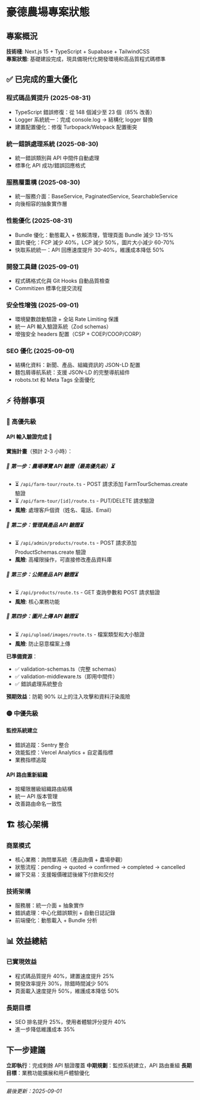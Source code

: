 # 豪德農場專案狀態

## 專案概況

**技術棧**: Next.js 15 + TypeScript + Supabase + TailwindCSS  
**專案狀態**: 基礎建設完成，現具備現代化開發環境和高品質程式碼標準

## ✅ 已完成的重大優化

### 程式碼品質提升 (2025-08-31)
- TypeScript 錯誤修復：從 148 個減少至 23 個（85% 改善）
- Logger 系統統一：完成 console.log → 結構化 logger 替換
- 建置配置優化：修復 Turbopack/Webpack 配置衝突

### 統一錯誤處理系統 (2025-08-30)
- 統一錯誤類別與 API 中間件自動處理
- 標準化 API 成功/錯誤回應格式

### 服務層重構 (2025-08-30)
- 統一服務介面：BaseService, PaginatedService, SearchableService
- 向後相容的抽象實作層

### 性能優化 (2025-08-31)
- Bundle 優化：動態載入 + 依賴清理，管理頁面 Bundle 減少 13-15%
- 圖片優化：FCP 減少 40%，LCP 減少 50%，圖片大小減少 60-70%
- 快取系統統一：API 回應速度提升 30-40%，維護成本降低 50%

### 開發工具鏈 (2025-09-01)
- 程式碼格式化與 Git Hooks 自動品質檢查
- Commitizen 標準化提交流程

### 安全性增強 (2025-09-01)
- 環境變數啟動驗證 + 全站 Rate Limiting 保護
- 統一 API 輸入驗證系統（Zod schemas）
- 增強安全 headers 配置（CSP + COEP/COOP/CORP）

### SEO 優化 (2025-09-01)
- 結構化資料：新聞、產品、組織資訊的 JSON-LD 配置
- 麵包屑導航系統：支援 JSON-LD 的完整導航組件
- robots.txt 和 Meta Tags 全面優化

## ⚡ 待辦事項

### 🔴 高優先級

#### API 輸入驗證完成 🚧

**實施計畫**（預計 2-3 小時）：

##### 🔴 第一步：農場導覽 API 驗證（最高優先級）⏳
- ⏳ `/api/farm-tour/route.ts` - POST 請求添加 FarmTourSchemas.create 驗證
- ⏳ `/api/farm-tour/[id]/route.ts` - PUT/DELETE 請求驗證
- **風險**: 處理客戶個資（姓名、電話、Email）

##### 🔴 第二步：管理員產品 API 驗證⏳  
- ⏳ `/api/admin/products/route.ts` - POST 請求添加 ProductSchemas.create 驗證
- **風險**: 高權限操作，可直接修改產品資料庫

##### 🔴 第三步：公開產品 API 驗證⏳
- ⏳ `/api/products/route.ts` - GET 查詢參數和 POST 請求驗證
- **風險**: 核心業務功能

##### 🔴 第四步：圖片上傳 API 驗證⏳
- ⏳ `/api/upload/images/route.ts` - 檔案類型和大小驗證
- **風險**: 防止惡意檔案上傳

**已準備資源**：
- ✅ validation-schemas.ts（完整 schemas）
- ✅ validation-middleware.ts（即用中間件）
- ✅ 錯誤處理系統整合

**預期效益**：防範 90% 以上的注入攻擊和資料汙染風險

### 🟡 中優先級

#### 監控系統建立
- 錯誤追蹤：Sentry 整合
- 效能監控：Vercel Analytics + 自定義指標
- 業務指標追蹤

#### API 路由重新組織
- 按權限層級組織路由結構
- 統一 API 版本管理
- 改善路由命名一致性

## 🏗️ 核心架構

### 商業模式
- 核心業務：詢問單系統（產品詢價 + 農場參觀）
- 狀態流程：pending → quoted → confirmed → completed → cancelled
- 線下交易：支援報價確認後線下付款和交付

### 技術架構
- 服務層：統一介面 + 抽象實作
- 錯誤處理：中心化錯誤類別 + 自動日誌記錄
- 前端優化：動態載入 + Bundle 分析

## 📊 效益總結

### 已實現效益
- 程式碼品質提升 40%，建置速度提升 25%
- 開發效率提升 30%，除錯時間減少 50%
- 頁面載入速度提升 50%，維護成本降低 50%

### 長期目標
- SEO 排名提升 25%，使用者體驗評分提升 40%
- 進一步降低維護成本 35%

## 下一步建議

**立即執行**：完成剩餘 API 驗證覆蓋
**中期規劃**：監控系統建立，API 路由重組
**長期目標**：業務功能擴展和用戶體驗優化

---

*最後更新：2025-09-01*